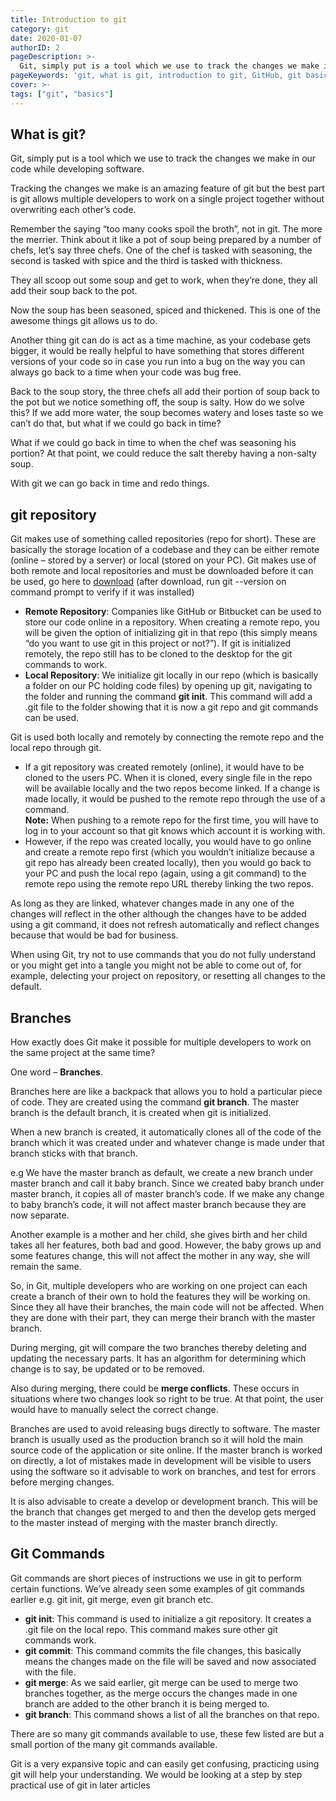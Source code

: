 ```yaml
---
title: Introduction to git
category: git
date: 2020-01-07
authorID: 2
pageDescription: >-
  Git, simply put is a tool which we use to track the changes we make in our code while developing software. git also allows multiple developers work on a single project together without overwriting each other’s code.
pageKeywords: 'git, what is git, introduction to git, GitHub, git basics, bitbucket, repository, version control, js'
cover: >- 
tags: ["git", "basics"]
---
```

## What is git?
Git, simply put is a tool which we use to track the changes we make in our code while developing software.

Tracking the changes we make is an amazing feature of git but the best part is git allows multiple developers to work on a single project together without overwriting each other’s code.

Remember the saying “too many cooks spoil the broth”, not in git. The more the merrier. Think about it like a pot of soup being prepared by a number of chefs, let’s say three chefs. One of the chef is tasked with seasoning, the second is tasked with spice and the third is tasked with thickness.

They all scoop out some soup and get to work, when they’re done, they all add their soup back to the pot.

Now the soup has been seasoned, spiced and thickened. This is one of the awesome things git allows us to do.

Another thing git can do is act as a time machine, as your codebase gets bigger, it would be really helpful to have something that stores different versions of your code so in case you run into a bug on the way you can always go back to a time when your code was bug free.

Back to the soup story, the three chefs all add their portion of soup back to the pot but we notice something off, the soup is salty. How do we solve this? If we add more water, the soup becomes watery and loses taste so we can’t do that, but what if we could go back in time?

What if we could go back in time to when the chef was seasoning his portion? At that point, we could reduce the salt thereby having a non-salty soup.

With git we can go back in time and redo things.

## git repository
Git makes use of something called repositories (repo for short). These are basically the storage location of a codebase and they can be either remote (online – stored by a server) or local (stored on your PC). Git makes use of both remote and local repositories and must be downloaded before it can be used, go here to [download](https://git-scm.com/downloads) (after download, run git --version on command prompt to verify if it was installed)

- **Remote Repository**: Companies like GitHub or Bitbucket can be used to store our code online in a repository. When creating a remote repo, you will be given the option of initializing git in that repo (this simply means “do you want to use git in this project or not?”). If git is initialized remotely, the repo still has to be cloned to the desktop for the git commands to work.
- **Local Repository**: We initialize git locally in our repo (which is basically a folder on our PC holding code files) by opening up git, navigating to the folder and running the command **git init**. This command will add a .git file to the folder showing that it is now a git repo and git commands can be used.

Git is used both locally and remotely by connecting the remote repo and the local repo through git.

- If a git repository was created remotely (online), it would have to be cloned to the users PC. When it is cloned, every single file in the repo will be available locally and the two repos become linked. If a change is made locally, it would be pushed to the remote repo through the use of a command.<br/>
**Note:** When pushing to a remote repo for the first time, you will have to log in to your account so that git knows which account it is working with.
-	However, if the repo was created locally, you would have to go online and create a remote repo first (which you wouldn’t initialize because a git repo has already been created locally), then you would go back to your PC and push the local repo (again, using a git command) to the remote repo using the remote repo URL thereby linking the two repos.

As long as they are linked, whatever changes made in any one of the changes will reflect in the other although the changes have to be added using a git command, it does not refresh automatically and reflect changes because that would be bad for business.

When using Git, try not to use commands that you do not fully understand or you might get into a tangle you might not be able to come out of, for example, delecting your project on repository, or resetting all changes to the default.

## Branches
How exactly does Git make it possible for multiple developers to work on the same project at the same time?

One word – **Branches**.

Branches here are like a backpack that allows you to hold a particular piece of code. They are created using the command **git branch**. The master branch is the default branch, it is created when git is initialized.

When a new branch is created, it automatically clones all of the code of the branch which it was created under and whatever change is made under that branch sticks with that branch.

e.g We have the master branch as default, we create a new branch under master branch and call it baby branch. Since we created baby branch under master branch, it copies all of master branch’s code. If we make any change to baby branch’s code, it will not affect master branch because they are now separate.

Another example is a mother and her child, she gives birth and her child takes all her features, both bad and good. However, the baby grows up and some features change, this will not affect the mother in any way, she will remain the same.

So, in Git, multiple developers who are working on one project can each create a branch of their own to hold the features they will be working on. Since they all have their branches, the main code will not be affected. When they are done with their part, they can merge their branch with the master branch.

During merging, git will compare the two branches thereby deleting and updating the necessary parts. It has an algorithm for determining which change is to say, be updated or to be removed.

Also during merging, there could be **merge conflicts**. These occurs in situations where two changes look so right to be true. At that point,  the user would have to manually select the correct change.

Branches are used to avoid releasing bugs directly to software. The master branch is usually used as the production branch so it will hold the main source code of the application or site online. If the master branch is worked on directly, a lot of mistakes made in development will be visible to users using the software so it advisable to work on branches, and test for errors before merging changes.

It is also advisable to create a develop or development branch. This will be the branch that changes get merged to and then the develop gets merged to the master instead of merging with the master branch directly. 

## Git Commands
Git commands are short pieces of instructions we use in git to perform certain functions. We’ve already seen some examples of git commands earlier e.g. git init, git merge, even git branch etc.

- **git init**: This command is used to initialize a git repository. It creates a .git file on the local repo. This command makes sure other git commands work.
- **git commit**: This command commits the file changes, this basically means the changes made on the file will be saved and now associated with the file.
- **git merge**: As we said earlier, git merge can be used to merge two branches together, as the merge occurs the changes made in one branch are added to the other branch it is being merged to.
- **git branch**: This command shows a list of all the branches on that repo.

There are so many git commands available to use, these few listed are but a small portion of the many git commands available.

Git is a very expansive topic and can easily get confusing, practicing using git will help your understanding. We would be looking at a step by step practical use of git in later articles
